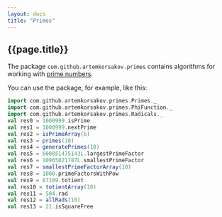 ```yaml
---
layout: docs
title: "Primes"
---
```


## {{page.title}}

The package ```com.github.artemkorsakov.primes``` contains algorithms for working with [prime numbers](https://en.wikipedia.org/wiki/Prime_number). 

You can use the package, for example, like this:
```scala mdoc
import com.github.artemkorsakov.primes.Primes._
import com.github.artemkorsakov.primes.PhiFunction._
import com.github.artemkorsakov.primes.Radicals._
val res0 = 1000999.isPrime
val res1 = 1000999.nextPrime
val res2 = isPrimeArray(6)
val res3 = primes(10)
val res4 = generatePrimes(10)
val res5 = 600851475143L.largestPrimeFactor
val res6 = 10965021787L.smallestPrimeFactor
val res7 = smallestPrimeFactorArray(10)
val res8 = 1000.primeFactorsWithPow
val res9 = 87109.totient
val res10 = totientArray(10)
val res11 = 504.rad
val res12 = allRads(10) 
val res13 = 21.isSquareFree
```